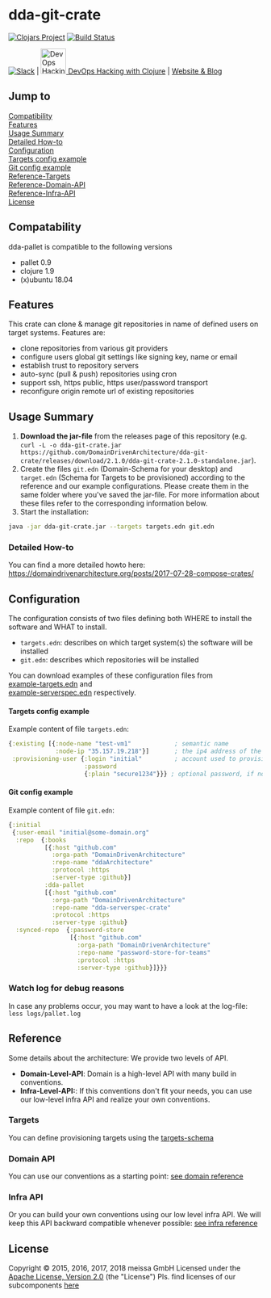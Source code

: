 # dda-git-crate
[![Clojars Project](https://img.shields.io/clojars/v/dda/dda-git-crate.svg)](https://clojars.org/dda/dda-git-crate)
[![Build Status](https://travis-ci.org/DomainDrivenArchitecture/dda-git-crate.svg?branch=master)](https://travis-ci.org/DomainDrivenArchitecture/dda-git-crate)

[![Slack](https://img.shields.io/badge/chat-clojurians-green.svg?style=flat)](https://clojurians.slack.com/messages/#dda-pallet/) | [<img src="https://domaindrivenarchitecture.org/img/meetup.svg" width=50 alt="DevOps Hacking with Clojure Meetup"> DevOps Hacking with Clojure](https://www.meetup.com/de-DE/preview/dda-pallet-DevOps-Hacking-with-Clojure) | [Website & Blog](https://domaindrivenarchitecture.org)

## Jump to
[Compatibility](#compatibility)  
[Features](#features)  
[Usage Summary](#usage-summary)  
[Detailed How-to](#detailed-how-to)  
[Configuration](#configuration)  
[Targets config example](#targets-config-example)  
[Git config example](#git-config-example)  
[Reference-Targets](#targets)  
[Reference-Domain-API](#domain-api)  
[Reference-Infra-API](#infra-api)  
[License](#license)  

## Compatability

dda-pallet is compatible to the following versions
 * pallet 0.9
 * clojure 1.9
 * (x)ubuntu 18.04

## Features

 This crate can clone & manage git repositories in name of defined users on target systems. Features are:
 * clone repositories from various git providers
 * configure users global git settings like signing key, name or email
 * establish trust to repository servers
 * auto-sync (pull & push) repositories using cron
 * support ssh, https public, https user/password transport
 * reconfigure origin remote url of existing repositories

## Usage Summary

1. **Download the jar-file** from the releases page of this repository (e.g. `curl -L -o dda-git-crate.jar https://github.com/DomainDrivenArchitecture/dda-git-crate/releases/download/2.1.0/dda-git-crate-2.1.0-standalone.jar`).
2. Create the files `git.edn` (Domain-Schema for your desktop) and `target.edn` (Schema for Targets to be provisioned) according to the reference and our example configurations. Please create them in the same folder where you've saved the jar-file. For more information about these files refer to the corresponding information below.
3. Start the installation:
```bash
java -jar dda-git-crate.jar --targets targets.edn git.edn
```

### Detailed How-to

You can find a more detailed howto here: https://domaindrivenarchitecture.org/posts/2017-07-28-compose-crates/

## Configuration

The configuration consists of two files defining both WHERE to install the software and WHAT to install.
* `targets.edn`: describes on which target system(s) the software will be installed
* `git.edn`: describes which repositories will be installed

You can download examples of these configuration files from  
[example-targets.edn](example-targets.edn) and   
[example-serverspec.edn](example-serverspec.edn) respectively.

#### Targets config example
Example content of file `targets.edn`:
```clojure
{:existing [{:node-name "test-vm1"            ; semantic name
             :node-ip "35.157.19.218"}]       ; the ip4 address of the machine to be provisioned
 :provisioning-user {:login "initial"         ; account used to provision
                     :password
                     {:plain "secure1234"}}} ; optional password, if no ssh key is authorized
```

#### Git config example

Example content of file `git.edn`:
```clojure
{:initial
 {:user-email "initial@some-domain.org"
  :repo  {:books
          [{:host "github.com"
            :orga-path "DomainDrivenArchitecture"
            :repo-name "ddaArchitecture"
            :protocol :https
            :server-type :github}]
          :dda-pallet
          [{:host "github.com"
            :orga-path "DomainDrivenArchitecture"
            :repo-name "dda-serverspec-crate"
            :protocol :https
            :server-type :github}
  :synced-repo  {:password-store
                 [{:host "github.com"
                   :orga-path "DomainDrivenArchitecture"
                   :repo-name "password-store-for-teams"
                   :protocol :https
                   :server-type :github}]}}}
```

### Watch log for debug reasons

In case any problems occur, you may want to have a look at the log-file:
`less logs/pallet.log`

## Reference

Some details about the architecture: We provide two levels of API.  
* **Domain-Level-API**: Domain is a high-level API with many build in conventions.
* **Infra-Level-API:**: If this conventions don't fit your needs, you can use our low-level infra API and realize your own conventions.

### Targets

You can define provisioning targets using the [targets-schema](https://github.com/DomainDrivenArchitecture/dda-pallet-commons/blob/master/doc/existing_spec.md)

### Domain API

You can use our conventions as a starting point:
[see domain reference](doc/reference_domain.md)

### Infra API

Or you can build your own conventions using our low level infra API. We will keep this API backward compatible whenever possible:
[see infra reference](doc/reference_infra.md)

## License

Copyright © 2015, 2016, 2017, 2018 meissa GmbH
Licensed under the [Apache License, Version 2.0](LICENSE.md) (the "License")
Pls. find licenses of our subcomponents [here](doc/SUBCOMPONENT_LICENSE.md)
